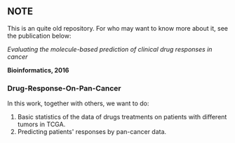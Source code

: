 ## NOTE
This is an quite old repository. For who may want to know more about it, see the publication below:

*Evaluating the molecule-based prediction of clinical drug responses in cancer*

**Bioinformatics, 2016**


### Drug-Response-On-Pan-Cancer
In this work, together with others, we want to do:  
1. Basic statistics of the data of drugs treatments on patients with different tumors in TCGA.  
2. Predicting patients' responses by pan-cancer data. 
